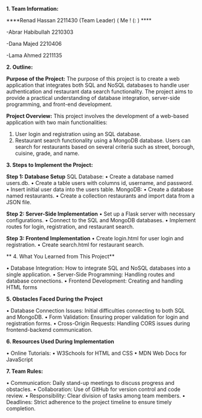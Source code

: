 **1.	Team Information:**

****Renad Hassan 2211430 (Team Leader) ( Me ! (: ) ****

-Abrar Habibullah 2210303

-Dana Majed 2210406

-Lama Ahmed 2211135

**2.	Outline:**

**Purpose of the Project:**
The purpose of this project is to create a web application that integrates both SQL and NoSQL databases to handle user authentication and restaurant data search functionality. The project aims to provide a practical understanding of database integration, server-side programming, and front-end development.

**Project Overview:**
This project involves the development of a web-based application with two main functionalities:
1.	User login and registration using an SQL database.
2.	Restaurant search functionality using a MongoDB database. Users can search for restaurants based on several criteria such as street, borough, cuisine, grade, and name.


**3.	Steps to Implement the Project:**

**Step 1: Database Setup**
SQL Database:
•	Create a database named users.db.
•	Create a table users with columns id, username, and password.
•	Insert initial user data into the users table.
MongoDB:
•	Create a database named restaurants.
•	Create a collection restaurants and import data from a JSON file.

**Step 2: Server-Side Implementation**
•	Set up a Flask server with necessary configurations.
•	Connect to the SQL and MongoDB databases.
•	Implement routes for login, registration, and restaurant search.

**Step 3: Frontend Implementation**
•	Create login.html for user login and registration.
•	Create search.html for restaurant search.


**
4.	What You Learned from This Project**

•	Database Integration: How to integrate SQL and NoSQL databases into a single application.
•	Server-Side Programming: Handling routes and database connections.
•	Frontend Development: Creating and handling HTML forms 


**5.	Obstacles Faced During the Project**

•	Database Connection Issues: Initial difficulties connecting to both SQL and MongoDB.
•	Form Validation: Ensuring proper validation for login and registration forms.
•	Cross-Origin Requests: Handling CORS issues during frontend-backend communication.

**6.	Resources Used During Implementation**

•	Online Tutorials:
•	W3Schools for HTML and CSS
•	MDN Web Docs for JavaScript


**7.	Team Rules:**

•	Communication: Daily stand-up meetings to discuss progress and obstacles.
•	Collaboration: Use of GitHub for version control and code review.
•	Responsibility: Clear division of tasks among team members.
•	Deadlines: Strict adherence to the project timeline to ensure timely completion.



